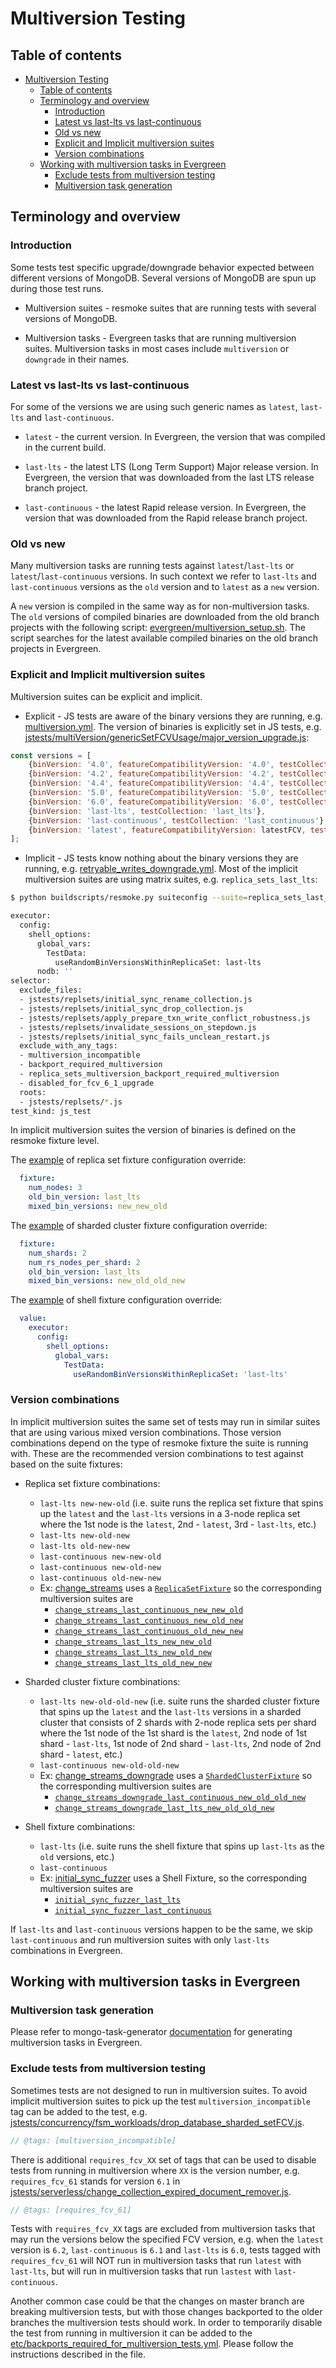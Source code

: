 # Multiversion Testing


## Table of contents

- [Multiversion Testing](#multiversion-testing)
  - [Table of contents](#table-of-contents)
  - [Terminology and overview](#terminology-and-overview)
    - [Introduction](#introduction)
    - [Latest vs last-lts vs last-continuous](#latest-vs-last-lts-vs-last-continuous)
    - [Old vs new](#old-vs-new)
    - [Explicit and Implicit multiversion suites](#explicit-and-implicit-multiversion-suites)
    - [Version combinations](#version-combinations)
  - [Working with multiversion tasks in Evergreen](#working-with-multiversion-tasks-in-evergreen)
    - [Exclude tests from multiversion testing](#exclude-tests-from-multiversion-testing)
    - [Multiversion task generation](#multiversion-task-generation)


## Terminology and overview


### Introduction

Some tests test specific upgrade/downgrade behavior expected between different versions of MongoDB.
Several versions of MongoDB are spun up during those test runs.

* Multiversion suites - resmoke suites that are running tests with several versions of MongoDB.

* Multiversion tasks - Evergreen tasks that are running multiversion suites. Multiversion tasks in
most cases include `multiversion` or `downgrade` in their names.


### Latest vs last-lts vs last-continuous

For some of the versions we are using such generic names as `latest`, `last-lts` and
`last-continuous`.

* `latest` - the current version. In Evergreen, the version that was compiled in the current build.
 
* `last-lts` - the latest LTS (Long Term Support) Major release version. In Evergreen, the version
that was downloaded from the last LTS release branch project.

* `last-continuous` - the latest Rapid release version. In Evergreen, the version that was
downloaded from the Rapid release branch project.


### Old vs new

Many multiversion tasks are running tests against `latest`/`last-lts` or `latest`/`last-continuous`
versions. In such context we refer to `last-lts` and `last-continuous` versions as the `old`
version and to `latest` as a `new` version.

A `new` version is compiled in the same way as for non-multiversion tasks. The `old` versions of
compiled binaries are downloaded from the old branch projects with the following script:
[evergreen/multiversion_setup.sh](https://github.com/mongodb/mongo/blob/e91cda950e50aa4c707efbdd0be208481493fc96/evergreen/multiversion_setup.sh).
The script searches for the latest available compiled binaries on the old branch projects in
Evergreen.


### Explicit and Implicit multiversion suites

Multiversion suites can be explicit and implicit.

* Explicit - JS tests are aware of the binary versions they are running,
e.g. [multiversion.yml](https://github.com/mongodb/mongo/blob/e91cda950e50aa4c707efbdd0be208481493fc96/buildscripts/resmokeconfig/suites/multiversion.yml).
The version of binaries is explicitly set in JS tests,
e.g. [jstests/multiVersion/genericSetFCVUsage/major_version_upgrade.js](https://github.com/mongodb/mongo/blob/e91cda950e50aa4c707efbdd0be208481493fc96/jstests/multiVersion/genericSetFCVUsage/major_version_upgrade.js#L33-L42):

```js
const versions = [
    {binVersion: '4.0', featureCompatibilityVersion: '4.0', testCollection: 'four_zero'},
    {binVersion: '4.2', featureCompatibilityVersion: '4.2', testCollection: 'four_two'},
    {binVersion: '4.4', featureCompatibilityVersion: '4.4', testCollection: 'four_four'},
    {binVersion: '5.0', featureCompatibilityVersion: '5.0', testCollection: 'five_zero'},
    {binVersion: '6.0', featureCompatibilityVersion: '6.0', testCollection: 'six_zero'},
    {binVersion: 'last-lts', testCollection: 'last_lts'},
    {binVersion: 'last-continuous', testCollection: 'last_continuous'},
    {binVersion: 'latest', featureCompatibilityVersion: latestFCV, testCollection: 'latest'},
];
```

* Implicit - JS tests know nothing about the binary versions they are running,
e.g. [retryable_writes_downgrade.yml](https://github.com/mongodb/mongo/blob/e91cda950e50aa4c707efbdd0be208481493fc96/buildscripts/resmokeconfig/suites/retryable_writes_downgrade.yml).
Most of the implicit multiversion suites are using matrix suites, e.g. `replica_sets_last_lts`:

```bash
$ python buildscripts/resmoke.py suiteconfig --suite=replica_sets_last_lts

executor:
  config:
    shell_options:
      global_vars:
        TestData:
          useRandomBinVersionsWithinReplicaSet: last-lts
      nodb: ''
selector:
  exclude_files:
  - jstests/replsets/initial_sync_rename_collection.js
  - jstests/replsets/initial_sync_drop_collection.js
  - jstests/replsets/apply_prepare_txn_write_conflict_robustness.js
  - jstests/replsets/invalidate_sessions_on_stepdown.js
  - jstests/replsets/initial_sync_fails_unclean_restart.js
  exclude_with_any_tags:
  - multiversion_incompatible
  - backport_required_multiversion
  - replica_sets_multiversion_backport_required_multiversion
  - disabled_for_fcv_6_1_upgrade
  roots:
  - jstests/replsets/*.js
test_kind: js_test
```

In implicit multiversion suites the version of binaries is defined on the resmoke fixture level.

The [example](https://github.com/mongodb/mongo/blob/e91cda950e50aa4c707efbdd0be208481493fc96/buildscripts/resmokeconfig/matrix_suites/overrides/multiversion.yml#L5-L8)
of replica set fixture configuration override:

```yaml
  fixture:
    num_nodes: 3
    old_bin_version: last_lts
    mixed_bin_versions: new_new_old
```

The [example](https://github.com/mongodb/mongo/blob/e91cda950e50aa4c707efbdd0be208481493fc96/buildscripts/resmokeconfig/matrix_suites/overrides/multiversion.yml#L53-L57)
of sharded cluster fixture configuration override:

```yaml
  fixture:
    num_shards: 2
    num_rs_nodes_per_shard: 2
    old_bin_version: last_lts
    mixed_bin_versions: new_old_old_new
```

The [example](https://github.com/mongodb/mongo/blob/e91cda950e50aa4c707efbdd0be208481493fc96/buildscripts/resmokeconfig/matrix_suites/overrides/multiversion.yml#L139-L145)
of shell fixture configuration override:

```yaml
  value:
    executor:
      config:
        shell_options:
          global_vars:
            TestData:
              useRandomBinVersionsWithinReplicaSet: 'last-lts'
```


### Version combinations

In implicit multiversion suites the same set of tests may run in similar suites that are using
various mixed version combinations. Those version combinations depend on the type of resmoke
fixture the suite is running with. These are the recommended version combinations to test against based on the suite fixtures:

* Replica set fixture combinations:
  * `last-lts new-new-old` (i.e. suite runs the replica set fixture that spins up the `latest` and
the `last-lts` versions in a 3-node replica set where the 1st node is the `latest`, 2nd - `latest`,
3rd - `last-lts`, etc.)
  * `last-lts new-old-new`
  * `last-lts old-new-new`
  * `last-continuous new-new-old`
  * `last-continuous new-old-new`
  * `last-continuous old-new-new`
  * Ex: [change_streams](https://github.com/10gen/mongo/blob/88d59bfe9d5ee2c9938ae251f7a77a8bf1250a6b/buildscripts/resmokeconfig/suites/change_streams.yml) uses a [`ReplicaSetFixture`](https://github.com/10gen/mongo/blob/88d59bfe9d5ee2c9938ae251f7a77a8bf1250a6b/buildscripts/resmokeconfig/suites/change_streams.yml#L50) so the corresponding multiversion suites are
    * [`change_streams_last_continuous_new_new_old`](https://github.com/10gen/mongo/blob/612814f4ce56282c47d501817ba28337c26d7aba/buildscripts/resmokeconfig/matrix_suites/mappings/change_streams_last_continuous_new_new_old.yml)
    * [`change_streams_last_continuous_new_old_new`](https://github.com/10gen/mongo/blob/612814f4ce56282c47d501817ba28337c26d7aba/buildscripts/resmokeconfig/matrix_suites/mappings/change_streams_last_continuous_new_old_new.yml)
    * [`change_streams_last_continuous_old_new_new`](https://github.com/10gen/mongo/blob/612814f4ce56282c47d501817ba28337c26d7aba/buildscripts/resmokeconfig/matrix_suites/mappings/change_streams_last_continuous_old_new_new.yml)
    * [`change_streams_last_lts_new_new_old`](https://github.com/10gen/mongo/blob/612814f4ce56282c47d501817ba28337c26d7aba/buildscripts/resmokeconfig/matrix_suites/mappings/change_streams_last_lts_new_new_old.yml)
    * [`change_streams_last_lts_new_old_new`](https://github.com/10gen/mongo/blob/612814f4ce56282c47d501817ba28337c26d7aba/buildscripts/resmokeconfig/matrix_suites/mappings/change_streams_last_lts_new_old_new.yml)
    * [`change_streams_last_lts_old_new_new`](https://github.com/10gen/mongo/blob/612814f4ce56282c47d501817ba28337c26d7aba/buildscripts/resmokeconfig/matrix_suites/mappings/change_streams_last_lts_old_new_new.yml)

* Sharded cluster fixture combinations:
  * `last-lts new-old-old-new` (i.e. suite runs the sharded cluster fixture that spins up the
`latest` and the `last-lts` versions in a sharded cluster that consists of 2 shards with 2-node
replica sets per shard where the 1st node of the 1st shard is the `latest`, 2nd node of 1st
shard - `last-lts`, 1st node of 2nd shard - `last-lts`, 2nd node of 2nd shard - `latest`, etc.)
  * `last-continuous new-old-old-new`
  * Ex: [change_streams_downgrade](https://github.com/10gen/mongo/blob/a96b83b2fa7010a5823fefac2469b4a06a697cf1/buildscripts/resmokeconfig/suites/change_streams_downgrade.yml) uses a [`ShardedClusterFixture`](https://github.com/10gen/mongo/blob/a96b83b2fa7010a5823fefac2469b4a06a697cf1/buildscripts/resmokeconfig/suites/change_streams_downgrade.yml#L408) so the corresponding multiversion suites are
    * [`change_streams_downgrade_last_continuous_new_old_old_new`](https://github.com/10gen/mongo/blob/612814f4ce56282c47d501817ba28337c26d7aba/buildscripts/resmokeconfig/matrix_suites/mappings/change_streams_downgrade_last_continuous_new_old_old_new.yml)
    * [`change_streams_downgrade_last_lts_new_old_old_new`](https://github.com/10gen/mongo/blob/612814f4ce56282c47d501817ba28337c26d7aba/buildscripts/resmokeconfig/matrix_suites/mappings/change_streams_downgrade_last_lts_new_old_old_new.yml)

* Shell fixture combinations:
  * `last-lts` (i.e. suite runs the shell fixture that spins up `last-lts` as the `old` versions,
etc.)
  * `last-continuous`
  * Ex: [initial_sync_fuzzer](https://github.com/10gen/mongo/blob/908625ffdec050a71aa2ce47c35788739f629c60/buildscripts/resmokeconfig/suites/initial_sync_fuzzer.yml) uses a Shell Fixture, so the corresponding multiversion suites are
    * [`initial_sync_fuzzer_last_lts`](https://github.com/10gen/mongo/blob/612814f4ce56282c47d501817ba28337c26d7aba/buildscripts/resmokeconfig/matrix_suites/mappings/initial_sync_fuzzer_last_lts.yml)
    * [`initial_sync_fuzzer_last_continuous`](https://github.com/10gen/mongo/blob/612814f4ce56282c47d501817ba28337c26d7aba/buildscripts/resmokeconfig/matrix_suites/mappings/initial_sync_fuzzer_last_continuous.yml)


If `last-lts` and `last-continuous` versions happen to be the same, we skip `last-continuous` and
run multiversion suites with only `last-lts` combinations in Evergreen.


## Working with multiversion tasks in Evergreen


### Multiversion task generation

Please refer to mongo-task-generator [documentation](https://github.com/mongodb/mongo-task-generator/blob/master/docs/generating_tasks.md#multiversion-testing)
for generating multiversion tasks in Evergreen.


### Exclude tests from multiversion testing

Sometimes tests are not designed to run in multiversion suites. To avoid implicit multiversion
suites to pick up the test `multiversion_incompatible` tag can be added to the test, e.g.
[jstests/concurrency/fsm_workloads/drop_database_sharded_setFCV.js](https://github.com/mongodb/mongo/blob/fcdfe29cee066278b94ea2749456fc433cc398c6/jstests/concurrency/fsm_workloads/drop_database_sharded_setFCV.js#L9).

```js
// @tags: [multiversion_incompatible]
```

There is additional `requires_fcv_XX` set of tags that can be used to disable tests from running in
multiversion where `XX` is the version number, e.g. `requires_fcv_61` stands for version `6.1` in
[jstests/serverless/change_collection_expired_document_remover.js](https://github.com/mongodb/mongo/blob/d870dda33fb75983f628636ff8f849c7f1c90b09/jstests/serverless/change_collection_expired_document_remover.js#L4).

```js
// @tags: [requires_fcv_61]
```

Tests with `requires_fcv_XX` tags are excluded from multiversion tasks that may run the versions
below the specified FCV version, e.g. when the `latest` version is `6.2`, `last-continuous` is
`6.1` and `last-lts` is `6.0`, tests tagged with `requires_fcv_61` will NOT run in multiversion
tasks that run `latest` with `last-lts`, but will run in multiversion tasks that run `lastest` with
`last-continuous`.

Another common case could be that the changes on master branch are breaking multiversion tests,
but with those changes backported to the older branches the multiversion tests should work.
In order to temporarily disable the test from running in multiversion it can be added to the
[etc/backports_required_for_multiversion_tests.yml](https://github.com/mongodb/mongo/blob/fcdfe29cee066278b94ea2749456fc433cc398c6/etc/backports_required_for_multiversion_tests.yml#L1-L19).
Please follow the instructions described in the file.
